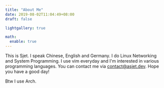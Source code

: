 ```yaml
---
title: "About Me"
date: 2019-08-02T11:04:49+08:00
draft: false

lightgallery: true

math:
  enable: true
---
```


This is Sjet. I speak Chinese, English and Germany. I do Linux Networking and System Programming. I use vim everyday and I'm interested in various programming languages. You can contact me via [contact@asjet.dev](mailto:contact@asjet.dev). Hope you have a good day!

Btw I use Arch.

